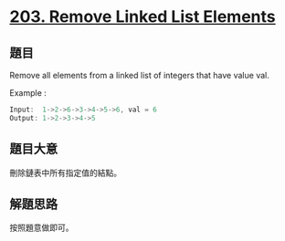# [203. Remove Linked List Elements](https://leetcode.com/problems/remove-linked-list-elements/)

## 題目

Remove all elements from a linked list of integers that have value val.

Example :

```c
Input:  1->2->6->3->4->5->6, val = 6
Output: 1->2->3->4->5
```


## 題目大意

刪除鏈表中所有指定值的結點。

## 解題思路

按照題意做即可。